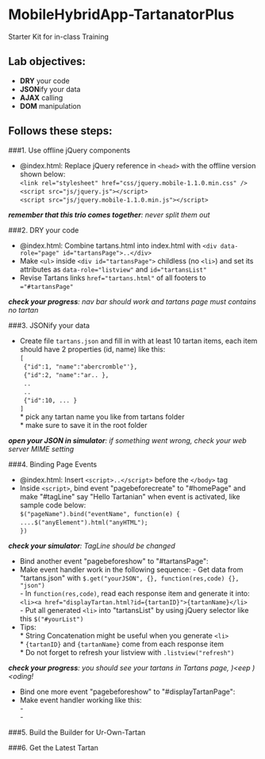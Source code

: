 MobileHybridApp-TartanatorPlus
==============================

Starter Kit for in-class Training  

## Lab objectives:  
 - **DRY** your code
 - **JSON**ify your data
 - **AJAX** calling
 - **DOM** manipulation  

## Follows these steps:
 
###1. Use offline jQuery components 

- @index.html: Replace jQuery reference in `<head>` with the offline version shown below:     
`<link rel="stylesheet" href="css/jquery.mobile-1.1.0.min.css" />`  
`<script src="js/jquery.js"></script>`  
`<script src="js/jquery.mobile-1.1.0.min.js"></script>`

_**remember that this trio comes together**: never split them out_

###2. DRY your code
 
- @index.html: Combine tartans.html into index.html with `<div data-role="page" id="tartansPage">..</div>` 
- Make `<ul>` inside `<div id="tartansPage">` childless (no `<li>`) and set its attributes as `data-role="listview"` and `id="tartansList"`  
- Revise Tartans links `href="tartans.html"` of all footers to `="#tartansPage"`  

_**check your progress**: nav bar should work and tartans page must contains no tartan_  

###3. JSONify your data

- Create file `tartans.json` and fill in with at least 10 tartan items, each item should have 2 properties (id, name) like this:  
`[`  
` {"id":1, "name":"abercromble"'},`   
` {"id":2, "name":"ar.. },`  
` ..`  
` ..`  
` {"id":10, ... }`  
`]`  
\* pick any tartan name you like from tartans folder  
\* make sure to save it in the root folder  

_**open your JSON in simulator**: if something went wrong, check your web server MIME setting_  

###4. Binding Page Events

- @index.html: Insert `<script>..</script>` before the `</body>` tag
- Inside `<script>`, bind event "pagebeforecreate" to "#homePage" and make "#tagLine" say "Hello Tartanian" when event is activated, like sample code below:  
`$("pageName").bind("eventName", function(e) {`  
`....$("anyElement").html("anyHTML");`  
`})`  

_**check your simulator**: TagLine should be changed_  

- Bind another event "pagebeforeshow" to "#tartansPage":  
- Make event handler work in the following sequence: 
\- Get data from "tartans.json" with `$.get("yourJSON", {}, function(res,code) {}, "json")`  
\- In `function(res,code)`, read each response item  and generate it into:  
`<li><a href="displayTartan.html?id={tartanID}">{tartanName}</li>`  
\- Put all generated `<li>` into "tartansList" by using jQuery selector like this `$("#yourList")`    
- Tips:  
\* String Concatenation might be useful when you generate `<li>`    
\* `{tartanID}` and `{tartanName}` come from each response item    
\* Do not forget to refresh your listview with `.listview("refresh")`  

_**check your progress**: you should see your tartans in Tartans page, )<eep )<oding!_   

- Bind one more event "pagebeforeshow" to "#displayTartanPage":  
- Make event handler working like this:  
\-  
\-    



###5. Build the Builder for Ur-Own-Tartan  

###6. Get the Latest Tartan







